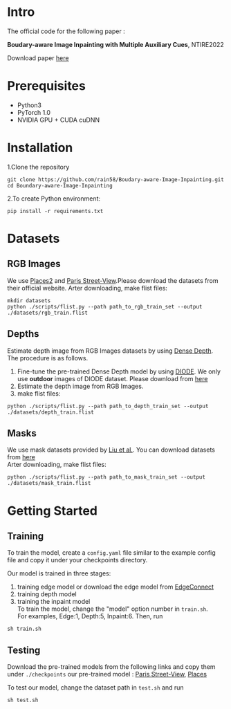 # Intro
The official code for the following paper :

**Boudary-aware Image Inpainting with Multiple Auxiliary Cues**, NTIRE2022

Download paper [here](https://openaccess.thecvf.com/content/CVPR2022W/NTIRE/papers/Yamashita_Boundary-Aware_Image_Inpainting_With_Multiple_Auxiliary_Cues_CVPRW_2022_paper.pdf)

# Prerequisites
* Python3
* PyTorch 1.0
* NVIDIA GPU + CUDA cuDNN

# Installation  

1.Clone the repository

```
git clone https://github.com/rain58/Boudary-aware-Image-Inpainting.git  
cd Boundary-aware-Image-Inpainting
```

2.To create Python environment:
```
pip install -r requirements.txt
```

# Datasets
## RGB Images
We use [Places2](http://places2.csail.mit.edu/) and [Paris Street-View](https://github.com/pathak22/context-encoder).Please download the datasets from their official website.
Arter downloading, make flist files:
```
mkdir datasets
python ./scripts/flist.py --path path_to_rgb_train_set --output ./datasets/rgb_train.flist
```
## Depths
Estimate depth image from RGB Images datasets by using [Dense Depth](https://arxiv.org/abs/1812.11941).
The procedure is as follows.
1. Fine-tune the pre-trained Dense Depth model by using [DIODE](https://arxiv.org/abs/1908.00463).  We only use **outdoor** images of DIODE dataset. Please download from [here](https://diode-dataset.org/)
2. Estimate the depth image from RGB Images.
3. make flist files:
```
python ./scripts/flist.py --path path_to_depth_train_set --output ./datasets/depth_train.flist
```

## Masks
We use mask datasets provided by [Liu et al.](https://arxiv.org/abs/1804.07723).
You can download datasets from [here](http://masc.cs.gmu.edu/wiki/partialconv)   
Arter downloading, make flist files:
```
python ./scripts/flist.py --path path_to_mask_train_set --output ./datasets/mask_train.flist
```

# Getting Started
## Training
To train the model, create a `config.yaml` file similar to the example config file and copy it under your checkpoints directory.  

Our model is trained in three stages:
1. training edge model or download the edge model from [EdgeConnect](https://github.com/knazeri/edge-connect)
2. training depth model
3. training the inpaint model  
To train the model, change the "model" option number in `train.sh`.  
For examples, Edge:1, Depth:5, Inpaint:6. Then, run 
```
sh train.sh
```

## Testing
Download the pre-trained models from the following links and copy them under `./checkpoints`
our pre-trained model : [Paris Street-View](https://drive.google.com/drive/folders/1GOGqqkOKjS3N2aXRe_7tynJ58gDfJIme?usp=sharing), [Places](https://drive.google.com/drive/folders/1hGad3QjqrTjPDSTf8_cFGPsPZuWuJa5k?usp=sharing)

To test our model, change the dataset path in `test.sh` and run 
```
sh test.sh
```













